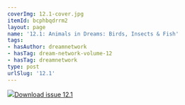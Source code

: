 ```yaml
---
coverImg: 12.1-cover.jpg
itemId: bcphbqdrrm2
layout: page
name: '12.1: Animals in Dreams: Birds, Insects & Fish'
tags:
- hasAuthor: dreamnetwork
- hasTag: dream-network-volume-12
- hasTag: dreamnetwork
type: post
urlSlug: '12.1'
---
```

<img class="card-journal-img" src="../images/12.1-rect.jpg"/><a href="../files/pdfs/Volume_12/12.1-Dream-Network_Volume-12_No-1.pdf" download="">Download issue 12.1</a>